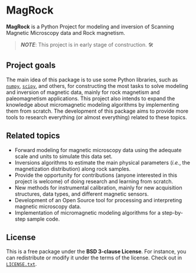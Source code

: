 # MagRock

**MagRock** is a Python Project for modeling and inversion of Scanning Magnetic Microscopy data and Rock magnetism.

> **_NOTE_**: This project is in early stage of construction. 🛠️

## Project goals

The main idea of this package is to use some Python libraries, such as [`numpy`](https://numpy.org), [`scipy`](https://scipy.org), and others, for constructing the most tasks to solve modeling and inversion of magnetic data, mainly for rock magnetism and paleomagnetism applications. This project also intends to expand the knowledge about micromagnetic modeling algorithms by implementing them from scratch. The development of this package aims to provide more tools to research everything (or almost everything) related to these topics.


## Related topics

* Forward modeling for magnetic microscopy data using the adequate scale and units to simulate this data set.
* Inversions algorithms to estimate the main physical parameters (*i.e.*, the magnetization distribution) along rock samples.
* Provide the opportunity for contributions (anyone interested in this project is welcome) of doing research and learning from scratch.
* New methods for instrumental calibration, mainly for new acquisition structures, data types, and different magnetic sensors.
* Development of an Open Source tool for processing and interpreting magnetic microscopy data.
* Implementation of micromagnetic modeling algorithms for a step-by-step sample code.

## License

This is a free package under the **BSD 3-clause License**. For instance, you can redistribute or modify it under the terms
of the license. Check out in [`LICENSE.txt`](https://github.com/andrelreis/micromag/blob/main/LICENSE).
